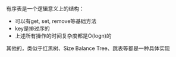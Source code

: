 有序表是一个逻辑意义上的结构：
- 可以有get, set, remove等基础方法
- key是排过序的
- 上述所有操作的时间复杂度都是O(logn)的

其他的，类似于红黑树、Size Balance Tree、跳表等都是一种具体实现